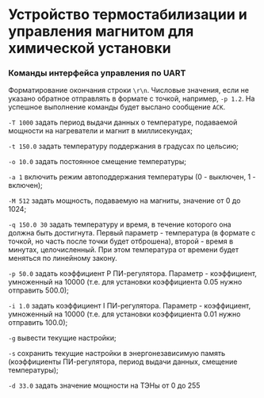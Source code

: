 # Устройство термостабилизации и управления магнитом для химической установки

### Команды интерфейса управления по UART

Форматирование окончания строки `\r\n`.
Числовые значения, если не указано обратное отправлять в формате с точкой, например, `-p 1.2`.
На успешное выполнение команды будет выслано сообщение `ACK`.

`-T 1000` задать период выдачи данных о температуре, подаваемой мощности на нагреватели и магнит в миллисекундах;

`-t 150.0` задать температуру поддержания в градусах по цельсию;

`-o 10.0` задать постоянное смещение температуры;

`-a 1` включить режим автоподдержания температуры (0 - выключен, 1 - включен);

`-M 512` задать мощность, подаваемую на магниты, значение от 0 до 1024;

`-q 150.0 30` задать температуру и время, в течение которого она должна быть достигнута. Первый параметр - температура (в формате с точкой, но часть после точки будет отброшена), второй - время в минутах, целочисленный. При этом температура от времени будет меняться по линейному закону.

`-p 50.0` задать коэффициент P ПИ-регулятора. Параметр - коэффициент, умноженный на 10000 (т.е. для установки коэффициента 0.05 нужно отправить 500.0);

`-i 1.0` задать коэффициент I ПИ-регулятора. Параметр - коэффициент, умноженный на 10000 (т.е. для установки коэффициента 0.01 нужно отправить 100.0);

`-g` вывести текущие настройки;

`-s` сохранить текущие настройки в энергонезависимую память (коэффициенты ПИ-регулятора, период выдачи данных, смещение температуры);

`-d 33.0` задать значение мощности на ТЭНы от 0 до 255